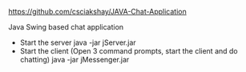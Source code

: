 
https://github.com/csciakshay/JAVA-Chat-Application

Java Swing based chat application

- Start the server
  java -jar jServer.jar
- Start the client  (Open 3 command prompts, start the client and do chatting)
  java -jar jMessenger.jar
  